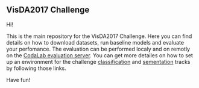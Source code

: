 ## VisDA2017 Challenge

Hi!

This is the main repository for the VisDA2017 Challenge. Here you can find details on how to download datasets, run baseline models and evaluate your perfomance. The evaluation can be performed localy and on remotly on the [CodaLab evaluation server](). You can get more detailes on how to set up an environment for the challenge [classification]() and [sementation]() tracks by following those links. 

Have fun!